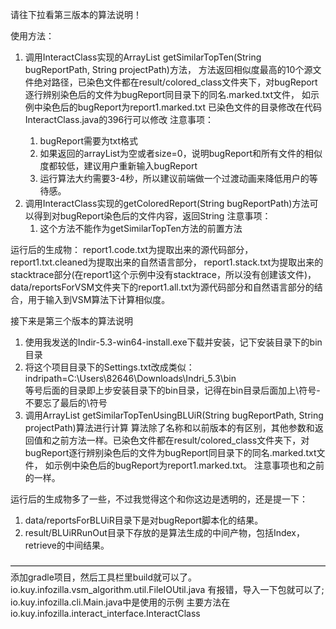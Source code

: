 请往下拉看第三版本的算法说明！

使用方法：
1. 调用InteractClass实现的ArrayList<String> getSimilarTopTen(String bugReportPath, String projectPath)方法，
   方法返回相似度最高的10个源文件绝对路径，已染色文件都在result/colored_class文件夹下，对bugReport逐行辨别染色后的文件为bugReport同目录下的同名.marked.txt文件，
   如示例中染色后的bugReport为report1.marked.txt   已染色文件的目录修改在代码InteractClass.java的396行可以修改
   注意事项：
      1. bugReport需要为txt格式
      2. 如果返回的arrayList为空或者size=0，说明bugReport和所有文件的相似度都较低，建议用户重新输入bugReport
      3. 运行算法大约需要3-4秒，所以建议前端做一个过渡动画来降低用户的等待感。
2. 调用InteractClass实现的getColoredReport(String bugReportPath)方法可以得到对bugReport染色后的文件内容，返回String
    注意事项：
      1. 这个方法不能作为getSimilarTopTen方法的前置方法

运行后的生成物：
report1.code.txt为提取出来的源代码部分，report1.txt.cleaned为提取出来的自然语言部分，
report1.stack.txt为提取出来的stacktrace部分(在report1这个示例中没有stacktrace，所以没有创建该文件)，
data/reportsForVSM文件夹下的report1.all.txt为源代码部分和自然语言部分的结合，用于输入到VSM算法下计算相似度。


接下来是第三个版本的算法说明
1. 使用我发送的Indir-5.3-win64-install.exe下载并安装，记下安装目录下的bin目录
2. 将这个项目目录下的Settings.txt改成类似：indripath=C:\Users\82646\Downloads\Indri_5.3\bin\
    等号后面的目录即上步安装目录下的bin目录，记得在bin目录后面加上\符号-不要忘了最后的\符号
3. 调用ArrayList<String> getSimilarTopTenUsingBLUiR(String bugReportPath, String projectPath)算法进行计算
    算法除了名称和以前版本的有区别，其他参数和返回值和之前方法一样。已染色文件都在result/colored_class文件夹下，对bugReport逐行辨别染色后的文件为bugReport同目录下的同名.marked.txt文件，
    如示例中染色后的bugReport为report1.marked.txt。 注意事项也和之前的一样。
    
运行后的生成物多了一些，不过我觉得这个和你这边是透明的，还是提一下：
1. data/reportsForBLUiR目录下是对bugReport脚本化的结果。
2. result/BLUiRRunOut目录下存放的是算法生成的中间产物，包括Index，retrieve的中间结果。


————————————————————————————————————
添加gradle项目，然后工具栏里build就可以了。
io.kuy.infozilla.vsm_algorithm.util.FileIOUtil.java 有报错，导入一下包就可以了;
io.kuy.infozilla.cli.Main.java中是使用的示例
主要方法在io.kuy.infozilla.interact_interface.InteractClass
